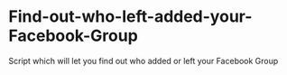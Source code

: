 # Find-out-who-left-added-your-Facebook-Group
Script which will let you find out who added or left your Facebook Group
